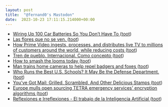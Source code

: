 ```yaml
---
layout: post
title:  "@fernand0's Mastodon"
date:  2023-10-23 17:11:15.214000+00:00
---
```

*  [Wiring Up 100 Car Batteries So You Don’t Have To ](https://hackaday.com/2023/10/10/wiring-up-100-car-batteries-so-you-dont-have-to) ([toot](https://mastodon.social/@fernand0/111285441342497411))
*  [Las flores que no se ven. ](https://avecesunafoto.wordpress.com/2023/10/23/las-flores-que-no-se-ven) ([toot](https://mastodon.social/@fernand0/111285433593188917))
*  [How Prime Video ingests, processes, and distributes live TV to millions of customers around the world, while reducing costs ](https://www.primevideotech.com/video-streaming/how-prime-video-ingests-processes-and-distributes-live-tv-to-millions-of-customers-around-the-world-while-reducing-cost) ([toot](https://mastodon.social/@fernand0/111285262755368430))
*  [Tren de pueblo. Internacional. Como concepto ](https://mastodon.social/@fernand0/111285176252067854) ([toot](https://mastodon.social/@fernand0/111285176252067854))
*  [How to smash the looms today ](https://www.stltoday.com/how-to-smash-the-looms-today/article_81bdc24b-fa0f-5128-a36d-d6a19e26069d.htm) ([toot](https://mastodon.social/@fernand0/111285025407776650))
*  [Man trains home cameras to help repel badgers and foxes ](https://www.bbc.com/news/technology-6705317) ([toot](https://mastodon.social/@fernand0/111284749503870931))
*  [Who Runs the Best U.S. Schools? It May Be the Defense Department. ](https://www.nytimes.com/2023/10/10/us/schools-pandemic-defense-department.htm) ([toot](https://mastodon.social/@fernand0/111284493764055918))
*  [You’ve Got Mail: Grilled, Scrambled, And Other Delicious Stamps ](https://hackaday.com/2023/10/19/youve-got-mail-grilled-scrambled-and-other-delicious-stamps) ([toot](https://mastodon.social/@fernand0/111284344286114257))
*  [Europe mulls open sourcing TETRA emergency services' encryption algorithms ](https://www.theregister.com/2023/10/12/etsi_tetra_open_source) ([toot](https://mastodon.social/@fernand0/111284113356488437))
*  [
         Reflexiones e Irreflexiones - El trabajo de la Inteligencia Artificial
       ](http://fernand0.blogalia.com//historias/7877) ([toot](https://mastodon.social/@fernand0/111284066512860359))
